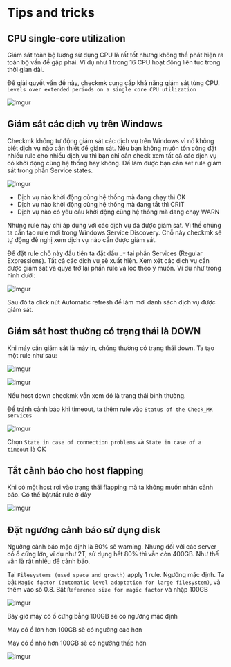 # Tips and tricks

## CPU single-core utilization

Giám sát toàn bộ lượng sử dụng CPU là rất tốt nhưng không thể phát hiện ra toàn bộ vấn đề gặp phải. Ví dụ như 1 trong 16 CPU hoạt động liên tục trong thời gian dài.

Để giải quyết vấn đề này, checkmk cung cấp khả năng giám sát từng CPU. `Levels over extended periods on a single core CPU utilization`

![Imgur](https://i.imgur.com/gWvbtKF.png)

## Giám sát các dịch vụ trên Windows

Checkmk không tự động giám sát các dịch vụ trên Windows vì nó không biết dịch vụ nào cần thiết để giám sát. Nếu bạn không muốn tốn công đặt nhiều rule cho nhiều dịch vụ thì bạn chỉ cần check xem tất cả các dịch vụ có khởi động cùng hệ thống hay không. Để làm được bạn cần set rule giám sát trong phần Service states. 

![Imgur](https://i.imgur.com/VOzxYc1.png)

- Dịch vụ nào khởi động cùng hệ thống mà đang chạy thì OK
- Dịch vụ nào khởi động cùng hệ thống mà đang tắt thì CRIT
- Dịch vụ nào có yêu cầu khởi động cùng hệ thống mà đang chạy WARN

Nhưng rule này chỉ áp dụng với các dịch vụ đã được giám sát. Vì thế chúng ta cần tạo rule mới trong Windows Service Discovery. Chỗ này checkmk sẽ tự động đề nghị xem dịch vụ nào cần được giám sát.

Để đặt rule chỗ này đầu tiên ta đặt dấu `.*` tại phần Services (Regular Expressions). Tất cả các dịch vụ sẽ xuất hiện. Xem xét các dịch vụ cần được giám sát và quya trở lại phần rule và lọc theo ý muốn. Ví dụ như trong hình dưới:

![Imgur](https://i.imgur.com/m9u4mRP.png)

Sau đó ta click nút Automatic refresh để làm mới danh sách dịch vụ được giám sát.

## Giám sát host thường có trạng thái là DOWN

Khi máy cần giám sát là máy in, chúng thường có trạng thái down. Ta tạo một rule như sau:

![Imgur](https://i.imgur.com/3NxNWfr.png)

![Imgur](https://i.imgur.com/WpZCOSM.png)

Nếu host down checkmk vẫn xem đó là trạng thái bình thường.

Để tránh cảnh báo khi timeout, ta thêm rule vào `Status of the Check_MK services`

![Imgur](https://i.imgur.com/htPRZlu.png)

Chọn `State in case of connection problems` và `State in case of a timeout` là OK

## Tắt cảnh báo cho host flapping

Khi có một host rơi vào trạng thái flapping mà ta không muốn nhận cảnh báo. Có thể bật/tắt rule ở đây

![Imgur](https://i.imgur.com/YHZWLoL.png)

## Đặt ngưỡng cảnh báo sử dụng disk

Ngưỡng cảnh báo mặc định là 80% sẽ warning. Nhưng đối với các server có ổ cứng lớn, ví dụ như 2T, sử dụng hết 80% thì vẫn còn 400GB. Như thế vẫn là rất nhiều để cảnh báo.

Tại `Filesystems (used space and growth)` apply 1 rule. Ngưỡng mặc định. Ta bật `Magic factor (automatic level adaptation for large filesystem)`, và thêm vào số 0.8. Bật `Reference size for magic factor` và nhập 100GB

![Imgur](https://i.imgur.com/kDFukSt.png)

Bây giờ máy có ổ cứng bằng 100GB sẽ có ngưỡng mặc định

Máy có ổ lớn hơn 100GB sẽ có ngưỡng cao hơn

Máy có ổ nhỏ hơn 100GB sẽ có ngưỡng thấp hơn

![Imgur](https://i.imgur.com/pio5Fd3.png)
